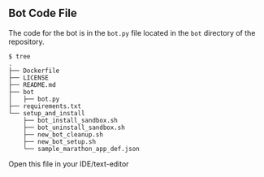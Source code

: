 
## Bot Code File

The code for the bot is in the `bot.py` file located in the `bot` directory of the repository.  

```
$ tree
.
├── Dockerfile
├── LICENSE
├── README.md
├── bot
│   ├── bot.py
├── requirements.txt
└── setup_and_install
    ├── bot_install_sandbox.sh
    ├── bot_uninstall_sandbox.sh
    ├── new_bot_cleanup.sh
    ├── new_bot_setup.sh
    └── sample_marathon_app_def.json
```

Open this file in your IDE/text-editor


